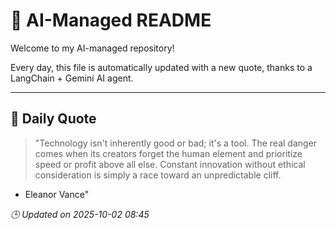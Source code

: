 # 🧠 AI-Managed README

Welcome to my AI-managed repository!

Every day, this file is automatically updated with a new quote, thanks to a LangChain + Gemini AI agent.

---

## 📅 Daily Quote

> "Technology isn't inherently good or bad; it's a tool.
The real danger comes when its creators forget
the human element and prioritize speed or profit above all else.
Constant innovation without ethical consideration
is simply a race toward an unpredictable cliff.
- Eleanor Vance"

*🕒 Updated on 2025-10-02 08:45*